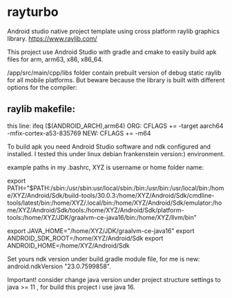 # rayturbo
Android studio native project template using cross platform raylib graphics library.
https://www.raylib.com/

This project use Android Studio with gradle and cmake to easily build apk files for arm, arm63, x86, x86_64.

/app/src/main/cpp/libs folder contain prebuilt version of debug static raylib for all mobile platforms.
But beware because the library is built with different options for the compiler:

raylib makefile:
----------------
this line:  ifeq ($(ANDROID_ARCH),arm64)
              ORG: CFLAGS += -target aarch64 -mfix-cortex-a53-835769
              NEW: CFLAGS += -m64
              

To build apk you need Android Studio software and ndk configured and installed.
I tested this under linux debian frankenstein version:) environment.

example paths in my .bashrc, XYZ is username or home folder name:

export PATH="$PATH:/sbin:/usr/sbin:usr/local/sbin:/bin:/usr/bin:/usr/local/bin:/home/XYZ/Android/Sdk/build-tools/30.0.3:/home/XYZ/Android/Sdk/cmdline-tools/latest/bin:/home/XYZ/.local/bin:/home/XYZ/Android/Sdk/emulator:/home/XYZ/Android/Sdk/tools:/home/XYZ/Android/Sdk/platform-tools:/home/XYZ/JDK/graalvm-ce-java16/bin:/home/XYZ/llvm/bin"

export JAVA_HOME="/home/XYZ/JDK/graalvm-ce-java16"
export ANDROID_SDK_ROOT=/home/XYZ/Android/Sdk
export ANDROID_HOME=/home/XYZ/Android/Sdk 



Set yours ndk version under build.gradle module file, for me is new: android.ndkVersion "23.0.7599858".

Important! consider change java version under project structure settings to java >= 11 , for build this project i use java 16.



